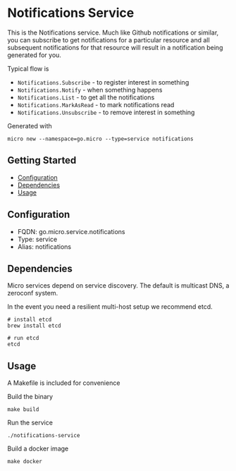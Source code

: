 # Notifications Service

This is the Notifications service. Much like Github notifications or similar, you can subscribe to get notifications for a particular resource and all subsequent notifications for that resource will result in a notification being generated for you. 

Typical flow is
- `Notifications.Subscribe` - to register interest in something
- `Notifications.Notify` - when something happens
- `Notifications.List` - to get all the notifications
- `Notifications.MarkAsRead` - to mark notifications read
- `Notifications.Unsubscribe` - to remove interest in something

Generated with

```
micro new --namespace=go.micro --type=service notifications
```

## Getting Started

- [Configuration](#configuration)
- [Dependencies](#dependencies)
- [Usage](#usage)

## Configuration

- FQDN: go.micro.service.notifications
- Type: service
- Alias: notifications

## Dependencies

Micro services depend on service discovery. The default is multicast DNS, a zeroconf system.

In the event you need a resilient multi-host setup we recommend etcd.

```
# install etcd
brew install etcd

# run etcd
etcd
```

## Usage

A Makefile is included for convenience

Build the binary

```
make build
```

Run the service
```
./notifications-service
```

Build a docker image
```
make docker
```
